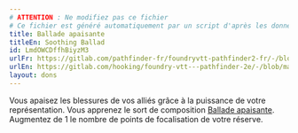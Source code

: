 ```yaml
---
# ATTENTION : Ne modifiez pas ce fichier
# Ce fichier est généré automatiquement par un script d'après les données du module Foundry VTT officiel et de sa traduction
title: Ballade apaisante
titleEn: Soothing Ballad
id: LmdOWCDffhBiyzM3
urlFr: https://gitlab.com/pathfinder-fr/foundryvtt-pathfinder2-fr/-/blob/master/data/feats/LmdOWCDffhBiyzM3.htm
urlEn: https://gitlab.com/hooking/foundry-vtt---pathfinder-2e/-/blob/master/packs/data/feats.db/soothing-ballad.json
layout: dons
---
```

Vous apaisez les blessures de vos alliés grâce à la puissance de votre représentation. Vous apprenez le sort de composition [Ballade apaisante](../sorts/ballade-apaisante.html). Augmentez de 1 le nombre de points de focalisation de votre réserve.
